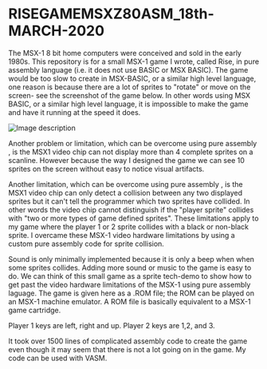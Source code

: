 # RISEGAMEMSXZ80ASM_18th-MARCH-2020

The MSX-1 8 bit home computers were conceived and sold in the early 1980s. This repository is for a small MSX-1 game I wrote, called Rise, in pure assembly language (i.e. it does not use BASIC or MSX BASIC). The game would be too slow to create in MSX-BASIC, or a similar high level language, one reason is because there are a lot of sprites to "rotate" or move on the screen- see the screenshot of the game below. In other words using MSX BASIC, or a similar high level language, it is impossible to make the game and have it running at the speed it does.

![Image description](https://github.com/MChowdhuryZ80ASM/RISEGAMEMSXZ80ASM_18th-MARCH-2020/blob/master/rimage3.JPG)

Another problem or limitation, which can be overcome using pure assembly , is the MSX1 video chip can not display more than 4 complete sprites on a scanline. However because the way I designed the game we can see 10 sprites on the screen without easy to notice visual artifacts.

Another limitation, which can be overcome using pure assembly , is the MSX1 video chip can only detect a collision between any two displayed sprites but it can't tell the programmer which two sprites have collided. In other words the video chip cannot distinguish if the "player sprite" collides with "two or more types of game defined sprites". These limitations apply to my game where the player 1 or 2 sprite collides with a black or non-black sprite. I overcame these MSX-1 video hardware limitations by using a custom pure assembly code for sprite collision.

Sound is only minimally implemented because it is only a beep when when some sprites collides. Adding more sound or music to the game is easy to do. We can think of this small game as a sprite tech-demo to show how to get past the video hardware limitations of the MSX-1 using pure assembly laguage. The game is given here as a .ROM file; the ROM can be played on an MSX-1 machine emulator. A ROM file is basically equivalent to a MSX-1 game cartridge.

Player 1 keys are left, right and up.
Player 2 keys are 1,2, and 3.

It took over 1500 lines of complicated assembly code to create the game even though it may seem that there is not a lot going on in the game. My code can be used with VASM.

